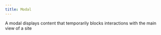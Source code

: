 ```yaml
---
title: Modal
---
```


A modal displays content that temporarily blocks interactions with the main view of a site